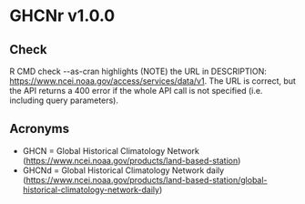 # GHCNr v1.0.0

## Check

R CMD check --as-cran highlights (NOTE) the URL in DESCRIPTION: <https://www.ncei.noaa.gov/access/services/data/v1>.
The URL is correct, but the API returns a 400 error if the whole API call is not specified (i.e. including query parameters).

## Acronyms

  - GHCN = Global Historical Climatology Network (<https://www.ncei.noaa.gov/products/land-based-station>)
  - GHCNd = Global Historical Climatology Network daily (<https://www.ncei.noaa.gov/products/land-based-station/global-historical-climatology-network-daily>)
